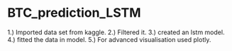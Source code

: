 # BTC_prediction_LSTM
1.) Imported data set from kaggle.
2.) Filtered it.
3.) created an lstm model.
4.) fitted the data in model.
5.) For advanced visualisation used plotly.
